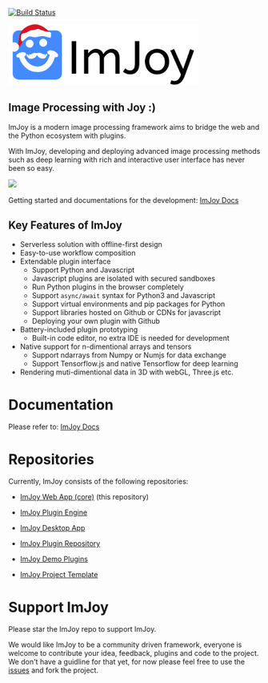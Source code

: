 [![Build Status](https://travis-ci.com/oeway/ImJoy.svg?branch=master)](https://travis-ci.com/oeway/ImJoy)

<a href="https://imjoy.io"> <img src="web/public/static/img/imjoy-logo-black.svg" width="380"></img></a>

## Image Processing with Joy :)

ImJoy is a modern image processing framework aims to bridge the web and the Python ecosystem with plugins.

With ImJoy, developing and deploying advanced image processing methods such as deep learning with rich and interactive user interface has never been so easy.

<img src="https://github.com/oeway/ImJoy/raw/master/web/public/docs/assets/imjoy-screenshot.png" width="600px"></img>

Getting started and documentations for the development: [ImJoy Docs](https://imjoy.io/docs)

## Key Features of ImJoy
 * Serverless solution with offline-first design
 * Easy-to-use workflow composition
 * Extendable plugin interface
   - Support Python and Javascript
   - Javascript plugins are isolated with secured sandboxes
   - Run Python plugins in the browser completely
   - Support `async/await` syntax for Python3 and Javascript
   - Support virtual environments and pip packages for Python
   - Support libraries hosted on Github or CDNs for javascript
   - Deploying your own plugin with Github
 * Battery-included plugin prototyping
   - Built-in code editor, no extra IDE is needed for development
 * Native support for n-dimentional arrays and tensors
   - Support ndarrays from Numpy or Numjs for data exchange
   - Support Tensorflow.js and native Tensorflow for deep learning
 * Rendering muti-dimentional data in 3D with webGL, Three.js etc.


# Documentation

Please refer to: [ImJoy Docs](https://imjoy.io/docs/)

# Repositories

Currently, ImJoy consists of the following repositories:
 * [ImJoy Web App (core)](https://github.com/oeway/ImJoy/) (this repository)
 * [ImJoy Plugin Engine](https://github.com/oeway/ImJoy-Engine)
 * [ImJoy Desktop App](https://github.com/oeway/ImJoy-App)

 * [ImJoy Plugin Repository](https://github.com/oeway/ImJoy-Plugins)
 * [ImJoy Demo Plugins](https://github.com/oeway/ImJoy-Demo-Plugins/)
 * [ImJoy Project Template](https://github.com/oeway/ImJoy-project-template)

# Support ImJoy

Please star the ImJoy repo to support ImJoy.

We would like ImJoy to be a community driven framework, everyone is welcome to contribute your idea, feedback, plugins and code to the project. We don't have a guidline for that yet, for now please feel free to use the [issues](https://github.com/oeway/ImJoy/issues) and fork the project.
